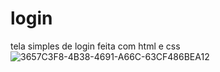 # login
tela simples de login feita com html e css
![3657C3F8-4B38-4691-A66C-63CF486BEA12](https://user-images.githubusercontent.com/79617524/210459100-fc94d1f0-2d68-4cf0-a270-a886864816f1.jpeg)
